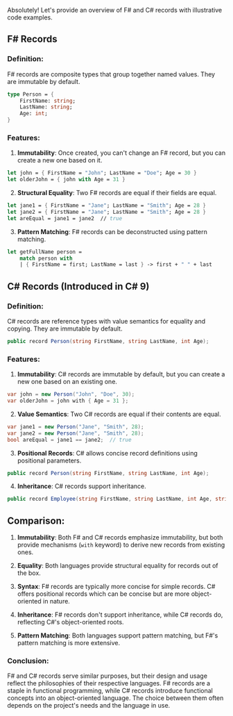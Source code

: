 Absolutely! Let's provide an overview of F# and C# records with illustrative code examples.

## F# Records

### Definition:
F# records are composite types that group together named values. They are immutable by default.

```fsharp
type Person = {
    FirstName: string;
    LastName: string;
    Age: int;
}
```

### Features:

1. **Immutability**: Once created, you can't change an F# record, but you can create a new one based on it.

```fsharp
let john = { FirstName = "John"; LastName = "Doe"; Age = 30 }
let olderJohn = { john with Age = 31 }
```

2. **Structural Equality**: Two F# records are equal if their fields are equal.

```fsharp
let jane1 = { FirstName = "Jane"; LastName = "Smith"; Age = 28 }
let jane2 = { FirstName = "Jane"; LastName = "Smith"; Age = 28 }
let areEqual = jane1 = jane2  // true
```

3. **Pattern Matching**: F# records can be deconstructed using pattern matching.

```fsharp
let getFullName person =
    match person with
    | { FirstName = first; LastName = last } -> first + " " + last
```

## C# Records (Introduced in C# 9)

### Definition:
C# records are reference types with value semantics for equality and copying. They are immutable by default.

```csharp
public record Person(string FirstName, string LastName, int Age);
```

### Features:

1. **Immutability**: C# records are immutable by default, but you can create a new one based on an existing one.

```csharp
var john = new Person("John", "Doe", 30);
var olderJohn = john with { Age = 31 };
```

2. **Value Semantics**: Two C# records are equal if their contents are equal.

```csharp
var jane1 = new Person("Jane", "Smith", 28);
var jane2 = new Person("Jane", "Smith", 28);
bool areEqual = jane1 == jane2;  // true
```

3. **Positional Records**: C# allows concise record definitions using positional parameters.

```csharp
public record Person(string FirstName, string LastName, int Age);
```

4. **Inheritance**: C# records support inheritance.

```csharp
public record Employee(string FirstName, string LastName, int Age, string Position) : Person(FirstName, LastName, Age);
```

## Comparison:

1. **Immutability**: Both F# and C# records emphasize immutability, but both provide mechanisms (`with` keyword) to derive new records from existing ones.

2. **Equality**: Both languages provide structural equality for records out of the box.

3. **Syntax**: F# records are typically more concise for simple records. C# offers positional records which can be concise but are more object-oriented in nature.

4. **Inheritance**: F# records don't support inheritance, while C# records do, reflecting C#'s object-oriented roots.

5. **Pattern Matching**: Both languages support pattern matching, but F#'s pattern matching is more extensive.

### Conclusion:

F# and C# records serve similar purposes, but their design and usage reflect the philosophies of their respective languages. F# records are a staple in functional programming, while C# records introduce functional concepts into an object-oriented language. The choice between them often depends on the project's needs and the language in use.